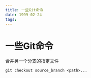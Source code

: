 ```yaml
---
title: 一些Git命令
date: 1999-02-24
tags:
---
```


# 一些Git命令

合并另一个分支的指定文件

`git checkout source_branch <path>...`
